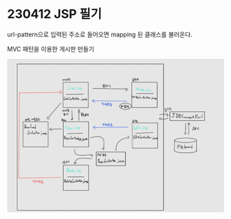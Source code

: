 # 230412 JSP 필기
url-pattern으로 입력된 주소로 들어오면 mapping 된 클래스를 불러온다.


MVC 패턴을 이용한 게시판 만들기

<img src="MVC.jpg">
